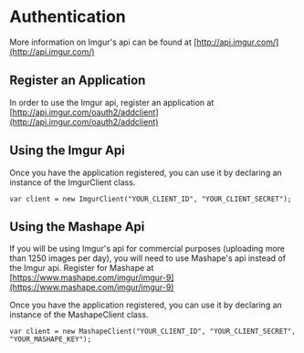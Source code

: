 # Authentication
More information on Imgur's api can be found at [http://api.imgur.com/](http://api.imgur.com/)

## Register an Application
In order to use the Imgur api, register an application at [http://api.imgur.com/oauth2/addclient](http://api.imgur.com/oauth2/addclient)

## Using the Imgur Api
Once you have the application registered, you can use it by declaring an instance of the ImgurClient class.

    var client = new ImgurClient("YOUR_CLIENT_ID", "YOUR_CLIENT_SECRET");

## Using the Mashape Api
If you will be using Imgur's api for commercial purposes (uploading more than 1250 images per day), 
you will need to use Mashape's api instead of the Imgur api. Register for Mashape at [https://www.mashape.com/imgur/imgur-9](https://www.mashape.com/imgur/imgur-9)

Once you have the application registered, you can use it by declaring an instance of the MashapeClient class.

    var client = new MashapeClient("YOUR_CLIENT_ID", "YOUR_CLIENT_SECRET", "YOUR_MASHAPE_KEY");